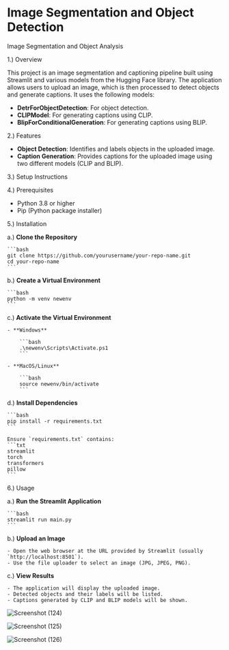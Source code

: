 # Image Segmentation and Object Detection

Image Segmentation and Object Analysis

1.) Overview

This project is an image segmentation and captioning pipeline built using Streamlit and various models from the Hugging Face library. The application allows users to upload an image, which is then processed to detect objects and generate captions. It uses the following models:
- **DetrForObjectDetection**: For object detection.
- **CLIPModel**: For generating captions using CLIP.
- **BlipForConditionalGeneration**: For generating captions using BLIP.

2.) Features

- **Object Detection**: Identifies and labels objects in the uploaded image.
- **Caption Generation**: Provides captions for the uploaded image using two different models (CLIP and BLIP).

3.) Setup Instructions

4.) Prerequisites

- Python 3.8 or higher
- Pip (Python package installer)

5.) Installation

a.) **Clone the Repository**

    ```bash
    git clone https://github.com/yourusername/your-repo-name.git
    cd your-repo-name
    ```

b.) **Create a Virtual Environment**

    ```bash
    python -m venv newenv
    ```

c.) **Activate the Virtual Environment**

    - **Windows**

        ```bash
        .\newenv\Scripts\Activate.ps1
        ```

    - **MacOS/Linux**

        ```bash
        source newenv/bin/activate
        ```

d.) **Install Dependencies**

    ```bash
    pip install -r requirements.txt
    ```

    Ensure `requirements.txt` contains:
    ```txt
    streamlit
    torch
    transformers
    pillow
    ```

6.) Usage

a.) **Run the Streamlit Application**

    ```bash
    streamlit run main.py
    ```

b.) **Upload an Image**

    - Open the web browser at the URL provided by Streamlit (usually `http://localhost:8501`).
    - Use the file uploader to select an image (JPG, JPEG, PNG).

c.) **View Results**

    - The application will display the uploaded image.
    - Detected objects and their labels will be listed.
    - Captions generated by CLIP and BLIP models will be shown.


![Screenshot (124)](https://github.com/user-attachments/assets/1191f35d-d9d2-4208-bb38-12ee09cccaad)


  ![Screenshot (125)](https://github.com/user-attachments/assets/20c50eb8-82b2-4392-8f40-11afaa834c6b)


 
![Screenshot (126)](https://github.com/user-attachments/assets/16e5f27a-143c-40cd-b266-59067b0facce)

  
